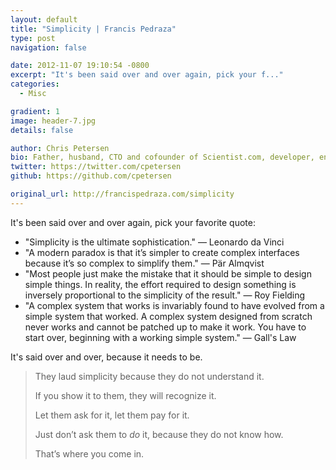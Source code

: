 ```yaml
---
layout: default
title: "Simplicity | Francis Pedraza"
type: post
navigation: false

date: 2012-11-07 19:10:54 -0800
excerpt: "It's been said over and over again, pick your f..."
categories:
  - Misc

gradient: 1
image: header-7.jpg
details: false

author: Chris Petersen
bio: Father, husband, CTO and cofounder of Scientist.com, developer, entrepreneur and technologist.
twitter: https://twitter.com/cpetersen
github: https://github.com/cpetersen

original_url: http://francispedraza.com/simplicity
---
```



It's been said over and over again, pick your favorite quote:

 * "Simplicity is the ultimate sophistication." — Leonardo da Vinci 
 * "A modern paradox is that it’s simpler to create complex interfaces because it’s so complex to simplify them." — Pär Almqvist 
 * "Most people just make the mistake that it should be simple to design simple things. In reality, the effort required to design something is inversely proportional to the simplicity of the result." — Roy Fielding 
 * "A complex system that works is invariably found to have evolved from a simple system that worked. A complex system designed from scratch never works and cannot be patched up to make it work. You have to start over, beginning with a working simple system." — Gall's Law 

It's said over and over, because it needs to be.

 > 
 > 
 > They laud simplicity because they do not understand it.
 > 
 > If you show it to them, they will recognize it.
 > 
 > Let them ask for it, let them pay for it.
 > 
 > Just don’t ask them to *do* it, because they do not know how.
 > 
 > That’s where you come in.
 > 
 > 
